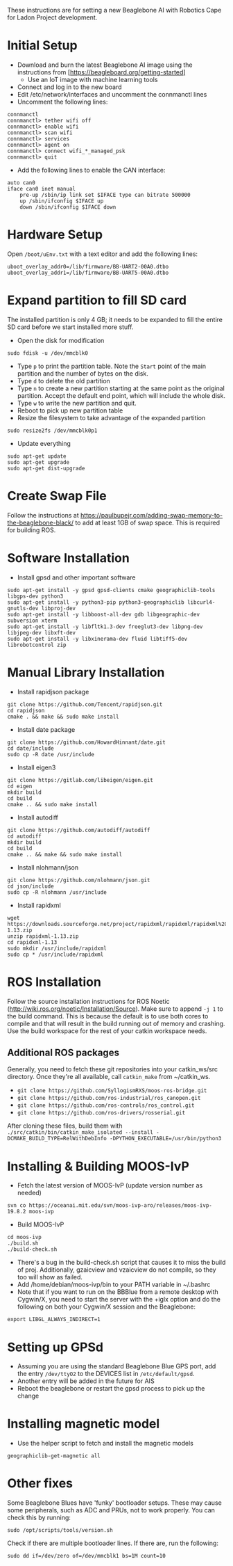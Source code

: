 These instructions are for setting a new Beaglebone AI with Robotics Cape for Ladon Project development. 

# Initial Setup

* Download and burn the latest Beaglebone AI image using the instructions from [https://beagleboard.org/getting-started]
  * Use an IoT image with machine learning tools
* Connect and log in to the new board
* Edit /etc/network/interfaces and uncomment the connmanctl lines
* Uncomment the following lines:
```
connmanctl
connmanctl> tether wifi off
connmanctl> enable wifi
connmanctl> scan wifi
connmanctl> services
connmanctl> agent on
connmanctl> connect wifi_*_managed_psk
connmanctl> quit
```
* Add the following lines to enable the CAN interface:
```
auto can0
iface can0 inet manual
	pre-up /sbin/ip link set $IFACE type can bitrate 500000 
	up /sbin/ifconfig $IFACE up
	down /sbin/ifconfig $IFACE down
```

# Hardware Setup
Open ```/boot/uEnv.txt``` with a text editor and add the following lines:
```
uboot_overlay_addr0=/lib/firmware/BB-UART2-00A0.dtbo
uboot_overlay_addr1=/lib/firmware/BB-UART5-00A0.dtbo
```

# Expand partition to fill SD card

The installed partition is only 4 GB; it needs to be expanded to fill the entire SD card before we start installed more stuff.

* Open the disk for modification
```
sudo fdisk -u /dev/mmcblk0
```
* Type ```p``` to print the partition table. Note the ```Start``` point of the main partition and the number of bytes on the disk. 
* Type ```d``` to delete the old partition
* Type ```n``` to create a new partition starting at the same point as the original partition. Accept the default end point, which will include the whole disk.
* Type ```w``` to write the new partition and quit.
* Reboot to pick up new partition table
* Resize the filesystem to take advantage of the expanded partition
```
sudo resize2fs /dev/mmcblk0p1
```

* Update everything 
```
sudo apt-get update
sudo apt-get upgrade
sudo apt-get dist-upgrade
```
# Create Swap File
Follow the instructions at https://paulbupejr.com/adding-swap-memory-to-the-beaglebone-black/ to add at least 1GB of swap space. This is required for building ROS. 
# Software Installation
* Install gpsd and other important software
```
sudo apt-get install -y gpsd gpsd-clients cmake geographiclib-tools libgps-dev python3 
sudo apt-get install -y python3-pip python3-geographiclib libcurl4-gnutls-dev libproj-dev
sudo apt-get install -y libboost-all-dev gdb libgeographic-dev subversion xterm 
sudo apt-get install -y libfltk1.3-dev freeglut3-dev libpng-dev libjpeg-dev libxft-dev 
sudo apt-get install -y libxinerama-dev fluid libtiff5-dev librobotcontrol zip
```
# Manual Library Installation

* Install rapidjson package
```
git clone https://github.com/Tencent/rapidjson.git
cd rapidjson
cmake . && make && sudo make install
```
* Install date package
```
git clone https://github.com/HowardHinnant/date.git
cd date/include
sudo cp -R date /usr/include
```
* Install eigen3
```
git clone https://gitlab.com/libeigen/eigen.git
cd eigen
mkdir build
cd build
cmake .. && sudo make install
```
* Install autodiff
```
git clone https://github.com/autodiff/autodiff
cd autodiff
mkdir build
cd build
cmake .. && make && sudo make install
```
* Install nlohmann/json
```
git clone https://github.com/nlohmann/json.git
cd json/include
sudo cp -R nlohmann /usr/include
```
* Install rapidxml 
```
wget https://downloads.sourceforge.net/project/rapidxml/rapidxml/rapidxml%201.13/rapidxml-1.13.zip
unzip rapidxml-1.13.zip
cd rapidxml-1.13
sudo mkdir /usr/include/rapidxml
sudo cp * /usr/include/rapidxml
```
# ROS Installation
Follow the source installation instructions for ROS Noetic (http://wiki.ros.org/noetic/Installation/Source). Make sure to append ``-j 1`` to the build command. This is because the default is to use both cores to compile and that will result in the build running out of memory and crashing. Use the build workspace for the rest of your catkin workspace needs. 

## Additional ROS packages

Generally, you need to fetch these git repositories into your catkin_ws/src directory. Once they're all available, call ``catkin_make`` from ~/catkin_ws. 

* ``git clone https://github.com/SyllogismRXS/moos-ros-bridge.git``
* ``git clone https://github.com/ros-industrial/ros_canopen.git``
* ``git clone https://github.com/ros-controls/ros_control.git``
* ``git clone https://github.com/ros-drivers/rosserial.git``

After cloning these files, build them with ``./src/catkin/bin/catkin_make_isolated --install -DCMAKE_BUILD_TYPE=RelWithDebInfo -DPYTHON_EXECUTABLE=/usr/bin/python3``

# Installing & Building MOOS-IvP

* Fetch the latest version of MOOS-IvP (update version number as needed)
```
svn co https://oceanai.mit.edu/svn/moos-ivp-aro/releases/moos-ivp-19.8.2 moos-ivp
```
* Build MOOS-IvP
```
cd moos-ivp
./build.sh
./build-check.sh
```
* There's a bug in the build-check.sh script that causes it to miss the build of proj. Additionally, gzaicview and vzaicview do not compile, so they too will show as failed. 
* Add /home/debian/moos-ivp/bin to your PATH variable in ~/.bashrc
* Note that if you want to run on the BBBlue from a remote desktop with Cygwin/X, you need to start the server with the +iglx option and do the following on both your Cygwin/X session and the Beaglebone:
```
export LIBGL_ALWAYS_INDIRECT=1
```
# Setting up GPSd

* Assuming you are using the standard Beaglebone Blue GPS port, add the entry ```/dev/ttyO2``` to the DEVICES list in ```/etc/default/gpsd```.
* Another entry will be added in the future for AIS
* Reboot the beaglebone or restart the gpsd process to pick up the change

# Installing magnetic model

* Use the helper script to fetch and install the magnetic models
```
geographiclib-get-magnetic all
```

# Other fixes
Some Beaglebone Blues have 'funky' bootloader setups. These may cause some peripherals, such as ADC and PRUs, not to work properly. You can check this by running:
```
sudo /opt/scripts/tools/version.sh
```
Check if there are multiple bootloader lines. If there are, run the following:
```
sudo dd if=/dev/zero of=/dev/mmcblk1 bs=1M count=10 
```
